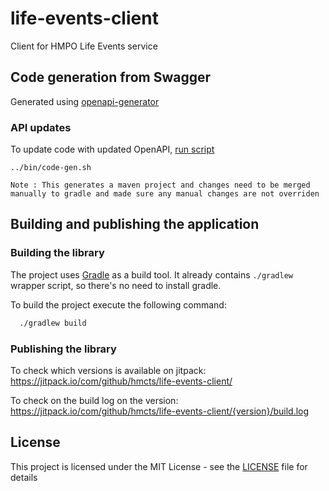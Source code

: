 # life-events-client


Client for HMPO Life Events service
 
## Code generation from Swagger

Generated using [openapi-generator](https://github.com/OpenAPITools/openapi-generator)

### API updates

To update code with updated OpenAPI, [run script](./bin/code-gen.sh)

```
../bin/code-gen.sh
```

`Note : This generates a maven project and changes need to be merged manually to gradle and made sure any manual changes are not overriden`

## Building and publishing the application

### Building the library

The project uses [Gradle](https://gradle.org) as a build tool. It already contains
`./gradlew` wrapper script, so there's no need to install gradle.

To build the project execute the following command:

```bash
  ./gradlew build
```

### Publishing the library

To check which versions is available on jitpack:
https://jitpack.io/com/github/hmcts/life-events-client/

To check on the build log on the version:
https://jitpack.io/com/github/hmcts/life-events-client/{version}/build.log

## License

This project is licensed under the MIT License - see the [LICENSE](LICENSE) file for details
